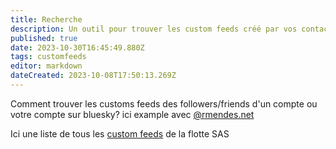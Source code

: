 ```yaml
---
title: Recherche
description: Un outil pour trouver les custom feeds créé par vos contacts sur bluesky
published: true
date: 2023-10-30T16:45:49.880Z
tags: customfeeds
editor: markdown
dateCreated: 2023-10-08T17:50:13.269Z
---
```


Comment trouver les customs feeds des followers/friends d'un compte ou votre compte sur bluesky? 
ici example avec [@rmendes.net](https://goodfeeds.co/search?q=friends%3A%40rmendes.net)

Ici une liste de tous les [custom feeds](https://goodfeeds.co/search?q=friends%3A%40sas.skyfleet.blue) de la flotte SAS
